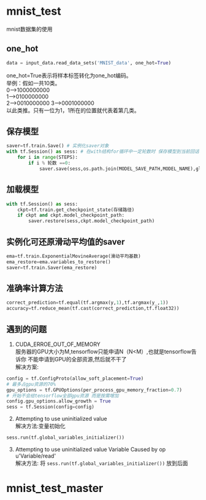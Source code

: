 # mnist_test
mnist数据集的使用
## one_hot
```python
data = input_data.read_data_sets('MNIST_data', one_hot=True)
```
one_hot=True表示将样本标签转化为one_hot编码。  
举例：假如一共10类。  
0-->1000000000  
1-->0100000000  
2-->0010000000
3-->0001000000  
以此类推。只有一位为1，1所在的位置就代表着第几类。
## 保存模型
```python
saver=tf.train.Save() # 实例化saver对象
with tf.Session() as sess: # 在with结构for循环中一定轮数时 保存模型到当前回话
    for i in range(STEPS):
        if i % 轮数 ==0: 
            saver.save(sess,os.path.join(MODEL_SAVE_PATH,MODEL_NAME),global_step=global_step)
```
## 加载模型
```python
with tf.Session() as sess:
    ckpt=tf.train.get_checkpoint_state(存储路径)
    if ckpt and ckpt.model_checkpoint_path:
        saver.restore(sess,ckpt.model_checkpoint_path)
```
## 实例化可还原滑动平均值的saver
```python
ema=tf.train.ExponentialMovineAverage(滑动平均基数)
ema_restore=ema.variables_to_restore()
saver=tf.train.Saver(ema_restore)
```
## 准确率计算方法
```python
correct_prediction=tf.equal(tf.argmax(y,1),tf.argmax(y_,1))
accuracy=tf.reduce_mean(tf.cast(correct_prediction,tf.float32))
```
## 遇到的问题  
1. CUDA_ERROE_OUT_OF_MEMORY  
服务器的GPU大小为M,tensorflow只能申请N（N<M）,也就是tensorflow告诉你 不能申请到GPU的全部资源,然后就不干了  
解决方案:
```python
config = tf.ConfigProto(allow_soft_placement=True)
# 最多占gpu资源的70%
gpu_options = tf.GPUOptions(per_process_gpu_memory_fraction=0.7)
# 开始不会给tensorflow全部gpu资源 而是按需增加
config.gpu_options.allow_growth = True
sess = tf.Session(config=config)
```
2. Attempting to use uninitialized value  
解决方法:变量初始化  
```python
sess.run(tf.global_variables_initializer())
```
3. Attempting to use uninitialized value Variable Caused by op u'Variable/read'  
解决方法:
将 `sess.run(tf.global_variables_initializer())` 放到后面
# mnist_test_master
